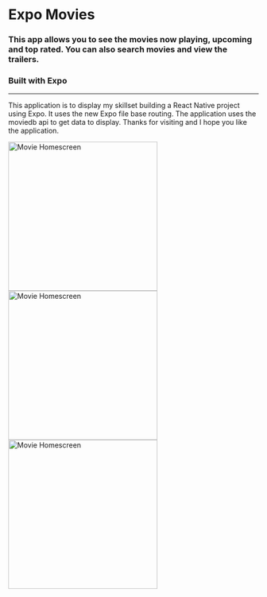 # Expo Movies

### This app allows you to see the movies now playing, upcoming and top rated. You can also search movies and view the trailers.

### Built with Expo

---

This application is to display my skillset building a React Native project using Expo. It uses the new Expo file base routing. The application uses the moviedb api to get data to display.
Thanks for visiting and I hope you like the application.

<img src="https://github.com/24HourDeveloper/Expo-Movies/assets/19928453/e6c6d90b-1b67-46f8-8f9c-83d1e44e2520" alt="Movie Homescreen" style="width: 300px;">
<img src="https://github.com/24HourDeveloper/Expo-Movies/assets/19928453/ac80fc1b-2130-4fb8-95ec-1ae3b1be86bb" alt="Movie Homescreen" style="width: 300px;">
<img src="https://github.com/24HourDeveloper/Expo-Movies/assets/19928453/d2a6e532-8c1c-49d0-96ef-cc6819d0e66a" alt="Movie Homescreen" style="width: 300px;">
